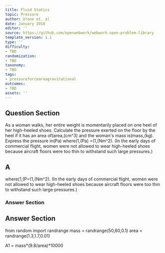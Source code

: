 ```yaml
---
title: Fluid Statics
topic: Pressure
author: Urone et. al
date: January 2018
editor: ''
source: https://github.com/openwebwork/webwork-open-problem-library
template_version: 1.1
type: ''
difficulty:
- TBD
randomization:
- TBD
taxonomy:
- TBD
tags:
- pressureforceareagravitational
outcomes:
- TBD
assets: ''
---
```


## Question Section 

As a woman walks, her entire weight is momentarily placed on one heel of her high-heeled shoes. Calculate the pressure exerted on the floor by the heel if it has an area of(area,(cm^3)  and the woman's mass is(mass,(kg). Express the pressure in(Pa) where(1,(Pa) =(1,(Nm^2).  (In the early days of commercial flight, women were not allowed to wear high-heeled shoes because aircraft floors were too thin to withstand such large pressures.)

## A
where(1,(P=(1,(Nm^2).  (In the early days of commercial flight, women were not allowed to wear high-heeled shoes because aircraft floors were too thin to withstand such large pressures.)
### Answer Section


## Answer Section

from random import randrange
mass = randrange(50,60,0.1)
area = randrange(1.3,1.7,0.01)

A1 = mass*(9.8/area)*10000